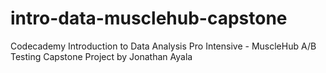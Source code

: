 # intro-data-musclehub-capstone
Codecademy Introduction to Data Analysis Pro Intensive - MuscleHub A/B Testing Capstone Project by Jonathan Ayala
